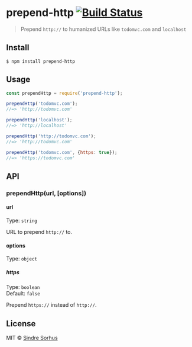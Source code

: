 # prepend-http [![Build Status](https://travis-ci.org/sindresorhus/prepend-http.svg?branch=master)](https://travis-ci.org/sindresorhus/prepend-http)

> Prepend `http://` to humanized URLs like `todomvc.com` and `localhost`


## Install

```
$ npm install prepend-http
```


## Usage

```js
const prependHttp = require('prepend-http');

prependHttp('todomvc.com');
//=> 'http://todomvc.com'

prependHttp('localhost');
//=> 'http://localhost'

prependHttp('http://todomvc.com');
//=> 'http://todomvc.com'

prependHttp('todomvc.com', {https: true});
//=> 'https://todomvc.com'
```


## API

### prependHttp(url, [options])

#### url

Type: `string`

URL to prepend `http://` to.

#### options

Type: `object`

##### https

Type: `boolean`<br>
Default: `false`

Prepend `https://` instead of `http://`.


## License

MIT © [Sindre Sorhus](https://sindresorhus.com)
